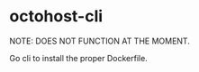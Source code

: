 octohost-cli
============

NOTE: DOES NOT FUNCTION AT THE MOMENT.

Go cli to install the proper Dockerfile.
